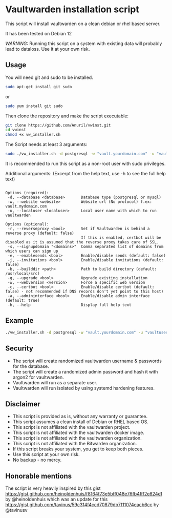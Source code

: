 # Vaultwarden installation script

This script will install vaultwarden on a clean debian or rhel based server.

It has been tested on Debian 12

*WARNING:* Running this script on a system with existing data will probably lead to dataloss. Use it at your own risk.

## Usage

You will need git and sudo to be installed.

```bash
sudo apt-get install git sudo
```
or 
```bash
sudo yum install git sudo
```

Then clone the repository and make the script executable:

```bash
git clone https://github.com/Anuril/vwinst.git
cd vwinst
chmod +x vw_installer.sh
```

The Script needs at least 3 arguments:

```bash
sudo ./vw_installer.sh -d postgresql -w "vault.yourdomain.com" -u "vaultuser"
```

It is recommended to run this script as a non-root user with sudo privileges.

Additional arguments: (Excerpt from the help text, use -h to see the full help text)
```

Options (required):
 -d, --database <database>       Database type (postgresql or mysql)
 -w, --website <website>         Website url (No protocol) f.ex: vault.mydomain.com
 -u, --localuser <localuser>     Local user name with which to run vaultwarden

Options (optional):
 -r, --reverseproxy <bool>       Set if Vaultwarden is behind a reverse proxy (default: false)
                                 If this is enabled, certbot will be disabled as it is assumed that the reverse proxy takes care of SSL.
 -s, --signupdomain "<domains>"  Comma separated list of domains from which users can sign up
 -e, --enablesends <bool>        Enable/disable sends (default: false)
 -i, --invitations <bool>        Enable/disable invitations (default: false)
 -b, --builddir <path>           Path to build directory (default: /usr/local/src)
 -g, --upgrade <bool>            Upgrade existing installation
 -w, --webversion <version>      Force a specific web version
 -c, --certbot <bool>            Enable/disable certbot (default: false) - not recommended if DNS records don't yet point to this host)
 -a, --admininterface <bool>     Enable/disable admin interface (default: true)
 -h, --help                      Display full help text
```

## Example

```bash
./vw_installer.sh -d postgresql -w "vault.yourdomain.com" -u "vaultuser" -c "false" -r "true" -a "true" -e "true" -i "false" -s "yourdomain.com" -f "v2024.5.0"
```

## Security

- The script will create randomized vaultwarden username & passwords for the database.
- The script will create a randomized admin password and hash it with argon2 for vaultwarden.
- Vaultwarden will run as a separate user.
- Vaultwarden will run isolated by using systemd hardening features.

## Disclaimer

- This script is provided as is, without any warranty or guarantee.
- This script assumes a clean install of Debian or RHEL based OS.
- This script is not affiliated with the vaultwarden project.
- This script is not affiliated with the vaultwarden docker image.
- This script is not affiliated with the vaultwarden organization.
- This script is not affiliated with the Bitwarden organization.
- If this script breaks your system, you get to keep both pieces.
- Use this script at your own risk.
- No backup - no mercy.


## Honorable mentions

The script is very heavily inspired by this gist https://gist.github.com/heinoldenhuis/f8164f73e5bff048e76fb4fff2e824e1 by @heinoldenhuis 
which was an update for this https://gist.github.com/tavinus/59c314f4ccd70879db7f11074eacb6cc by @tavinusv 
